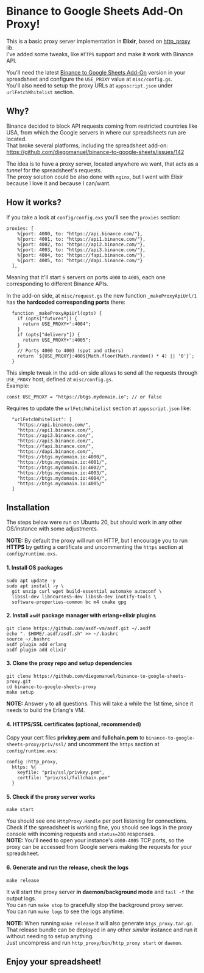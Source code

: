 # Binance to Google Sheets Add-On Proxy!

This is a basic proxy server implementation in **Elixir**, based on [http_proxy](https://github.com/KazuCocoa/http_proxy) lib.  
I've added some tweaks, like `HTTPS` support and make it work with Binance API.

You'll need the latest [Binance to Google Sheets Add-On](https://github.com/diegomanuel/binance-to-google-sheets) version in your spreadsheet and configure the `USE_PROXY` value at `misc/config.gs`.  
You'll also need to setup the proxy URLs at `appsscript.json` under `urlFetchWhitelist` section.

## Why?

Binance decided to block API requests coming from restricted countries like USA, from which the Google servers in where our spreadsheets run are located.  
That broke several platforms, including the spreadsheet add-on: https://github.com/diegomanuel/binance-to-google-sheets/issues/142


The idea is to have a proxy server, located anywhere we want, that acts as a _tunnel_ for the spreadsheet's requests.  
The proxy solution could be also done with `nginx`, but I went with Elixir because I love it and because I can/want.

## How it works?

If you take a look at `config/config.exs` you'll see the `proxies` section:
```
proxies: [
    %{port: 4000, to: "https://api.binance.com/"},
    %{port: 4001, to: "https://api1.binance.com/"},
    %{port: 4002, to: "https://api2.binance.com/"},
    %{port: 4003, to: "https://api3.binance.com/"},
    %{port: 4004, to: "https://fapi.binance.com/"},
    %{port: 4005, to: "https://dapi.binance.com/"}
  ],
```

Meaning that it'll start `6` servers on ports `4000` to `4005`, each one corresponding to different Binance APIs.

In the add-on side, at `misc/request.gs` the new function `_makeProxyApiUrl/1` has **the hardcoded corresponding ports** there:
```
  function _makeProxyApiUrl(opts) {
    if (opts["futures"]) {
      return USE_PROXY+":4004";
    }
    if (opts["delivery"]) {
      return USE_PROXY+":4005";
    }
    // Ports 4000 to 4003 (spot and others)
    return `${USE_PROXY}:400${Math.floor(Math.random() * 4) || '0'}`;
  }
```

This simple tweak in the add-on side allows to send all the requests through `USE_PROXY` host, defined at `misc/config.gs`.  
Example:
```
const USE_PROXY = "https://btgs.mydomain.io"; // or false
```
Requires to update the `urlFetchWhitelist` section at `appsscript.json` like:
```
  "urlFetchWhitelist": [
    "https://api.binance.com/",
    "https://api1.binance.com/",
    "https://api2.binance.com/",
    "https://api3.binance.com/",
    "https://fapi.binance.com/",
    "https://dapi.binance.com/",
    "https://btgs.mydomain.io:4000/",
    "https://btgs.mydomain.io:4001/",
    "https://btgs.mydomain.io:4002/",
    "https://btgs.mydomain.io:4003/",
    "https://btgs.mydomain.io:4004/",
    "https://btgs.mydomain.io:4005/"
  ]
```

## Installation

The steps below were run on Ubuntu 20, but should work in any other OS/instance with some adjustments.  

**NOTE:** By default the proxy will run on HTTP, but I encourage you to run **HTTPS** by getting a certificate and uncommenting the `https` section at `config/runtime.exs`.

#### 1. Install OS packages
```
sudo apt update -y
sudo apt install -y \
  git unzip curl wget build-essential automake autoconf \
  libssl-dev libncurses5-dev libssh-dev inotify-tools \
  software-properties-common bc m4 cmake gpg
```
#### 2. Install `asdf` package manager with erlang+elixir plugins
```
git clone https://github.com/asdf-vm/asdf.git ~/.asdf
echo ". $HOME/.asdf/asdf.sh" >> ~/.bashrc
source ~/.bashrc
asdf plugin add erlang
asdf plugin add elixir
```
#### 3. Clone the proxy repo and setup dependencies
```
git clone https://github.com/diegomanuel/binance-to-google-sheets-proxy.git
cd binance-to-google-sheets-proxy
make setup
```
**NOTE:** Answer `y` to all questions. This will take a while the 1st time, since it needs to build the Erlang's VM.
#### 4. HTTPS/SSL certificates (optional, recommended)
Copy your cert files **privkey.pem** and **fullchain.pem** to `binance-to-google-sheets-proxy/priv/ssl/` and uncomment the `https` section at `config/runtime.exs`:
```
config :http_proxy,
  https: %{
    keyfile: "priv/ssl/privkey.pem",
    certfile: "priv/ssl/fullchain.pem"
  }
```
#### 5. Check if the proxy server works
```
make start
```
You should see one `HttpProxy.Handle` per port listening for connections.  
Check if the spreadsheet is working fine, you should see logs in the proxy console with incoming requests and `status=200` responses.  
**NOTE:** You'll need to open your instance's `4000-4005` TCP ports, so the proxy can be accessed from Google servers making the requests for your spreadsheet.
#### 6. Generate and run the release, check the logs
```
make release
```
It will start the proxy server **in daemon/background mode** and `tail -f` the output logs.  
You can run `make stop` to gracefully stop the background proxy server.  
You can run `make logs` to see the logs anytime.  

**NOTE:** When running `make release` it will also generate `btgs_proxy.tar.gz`.  
That release bundle can be deployed in any other _similar_ instance and run it without needing to setup anything.  
Just uncompress and run `http_proxy/bin/http_proxy start` or `daemon`.

## Enjoy your spreadsheet!
